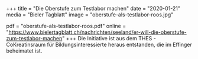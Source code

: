 +++
title = "Die Oberstufe zum Testlabor machen"
date = "2020-01-21"
media = "Bieler Tagblatt"
image = "oberstufe-als-testlabor-roos.jpg"

pdf = "oberstufe-als-testlabor-roos.pdf"
online = "https://www.bielertagblatt.ch/nachrichten/seeland/er-will-die-oberstufe-zum-testlabor-machen"
+++
Die Initiative ist aus dem THES - CoKreatinsraum für Bildungsinteressierte heraus entstanden, die im Effinger beheimatet ist.